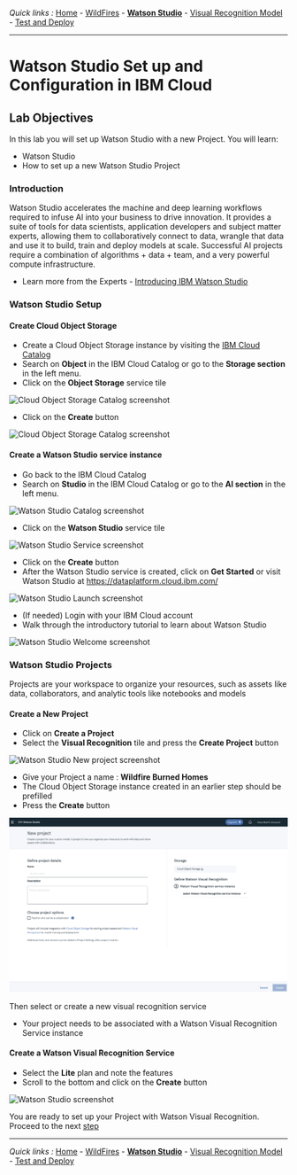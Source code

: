 *Quick links :*
[Home](/README.md) - [WildFires](WILDFIRES.md) - [**Watson Studio**](STUDIO.md) - [Visual Recognition Model](VISRECO.md) - [Test and Deploy](VRMTEST.md)
***

# Watson Studio Set up and Configuration in IBM Cloud

## Lab Objectives

In this lab you will set up Watson Studio with a new Project.  You will learn:

- Watson Studio
- How to set up a new Watson Studio Project

### Introduction

Watson Studio accelerates the machine and deep learning workflows required to infuse AI into your business to drive innovation. It provides a suite of tools for data scientists, application developers and subject matter experts, allowing them to collaboratively connect to data, wrangle that data and use it to build, train and deploy models at scale. Successful AI projects require a combination of algorithms + data + team, and a very powerful compute infrastructure.

- Learn more from the Experts - [Introducing IBM Watson Studio](https://medium.com/ibm-watson/introducing-ibm-watson-studio-e93638f0bb47)

### Watson Studio Setup

#### Create **Cloud Object Storage**

- Create a Cloud Object Storage instance by visiting the [IBM Cloud Catalog](https://console.bluemix.net/catalog/?search=object)
- Search on **Object** in the IBM Cloud Catalog or go to the **Storage section** in the left menu.
- Click on the **Object Storage** service tile

![Cloud Object Storage Catalog screenshot](../screenshots/CloudObjectStorage-Catalog.png)

- Click on the **Create** button

![Cloud Object Storage Catalog screenshot](../screenshots/CloudObjectStorage-Service.png)

#### Create a Watson Studio service instance

- Go back to the IBM Cloud Catalog
- Search on **Studio** in the IBM Cloud Catalog or go to the **AI section** in the left menu.

![Watson Studio Catalog screenshot](../screenshots/WatsonStudio-Catalog.png)

- Click on the **Watson Studio** service tile

![Watson Studio Service screenshot](../screenshots/WatsonStudio-Service.png)

- Click on the **Create** button
- After the Watson Studio service is created, click on **Get Started** or visit Watson Studio at <https://dataplatform.cloud.ibm.com/>

![Watson Studio Launch screenshot](../screenshots/WatsonStudio-Launch.png)

- (If needed) Login with your IBM Cloud account
- Walk through the introductory tutorial to learn about Watson Studio

![Watson Studio Welcome screenshot](../screenshots/WatsonStudio-Welcome.png)

### Watson Studio Projects

Projects are your workspace to organize your resources, such as assets like data, collaborators, and analytic tools like notebooks and models

#### Create a New Project

- Click on **Create a Project**
- Select the **Visual Recognition** tile and press the **Create Project** button

![Watson Studio New project screenshot](../screenshots/WatsonStudio-NewProject-Tiles.png)

- Give your Project a name : **Wildfire Burned Homes**
- The Cloud Object Storage instance created in an earlier step should be prefilled
- Press the **Create** button

![Watson Studio New project screenshot](screenshots/selctvisreco1.png)


Then select or create a new visual recognition service
- Your project needs to be associated with a Watson Visual Recognition Service instance

#### Create a Watson Visual Recognition Service
- Select the **Lite** plan and note the features
- Scroll to the bottom and click on the **Create** button

![Watson Studio  screenshot](../screenshots/WatsonStudio-VisualRecognitionServiceInstance.png)


You are ready to set up your Project with Watson Visual Recognition. Proceed to the next [step](VISRECO.md)

***
*Quick links :*
[Home](/README.md) - [WildFires](WILDFIRES.md) - [**Watson Studio**](STUDIO.md) - [Visual Recognition Model](VISRECO.md) - [Test and Deploy](VRMTEST.md)
